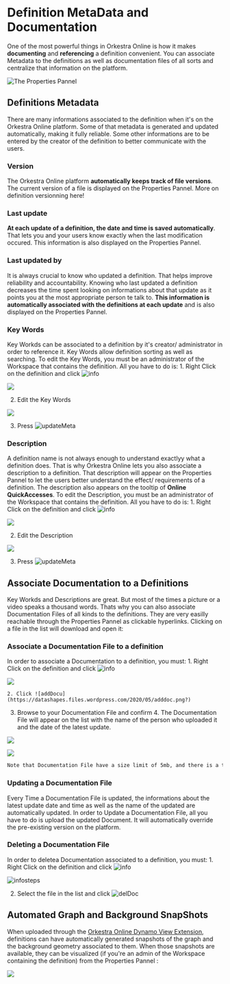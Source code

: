# Definition MetaData and Documentation

One of the most powerful things in Orkestra Online is how it makes **documenting** and **referencing** a definition convenient. You can associate Metadata to the definitions as well as documentation files of all sorts and centralize that information on the platform.

![The Properties Pannel](https://datashapes.files.wordpress.com/2020/05/meta-and-doc.gif?)

## Definitions Metadata

There are many informations associated to the definition when it's on the Orkestra Online platform. Some of that metadata is generated and updated automatically, making it fully reliable. Some other informations are to be entered by the creator of the definition to better communicate with the users.

### Version

The Orkestra Online platform **automatically keeps track of file versions**. The current version of a file is displayed on the Properties Pannel. More on definition versionning here!

### Last update

**At each update of a definition, the date and time is saved automatically**. That lets you and your users know exactly when the last modification occured. This information is also displayed on the Properties Pannel.

### Last updated by

It is always crucial to know who updated a definition. That helps improve reliability and accountability. Knowing who last updated a definition decreases the time spent looking on informations about that update as it points you at the most appropriate person te talk to. **This information is automatically associated with the definitions at each update** and is also displayed on the Properties Pannel.

### Key Words

Key Workds can be associated to a definition by it's creator/ administrator in order to reference it. Key Words allow definition sorting as well as searching. To edit the Key Words, you must be an administrator of the Workspace that contains the definition. All you have to do is: 1. Right Click on the definition and click ![info](https://datashapes.files.wordpress.com/2020/05/fileinfo.png?)  

![](https://datashapes.files.wordpress.com/2020/05/fileinfosteps.png?)

   2. Edit the Key Words  

![](https://datashapes.files.wordpress.com/2020/05/editkeywords.png?)

   3. Press ![updateMeta](https://datashapes.files.wordpress.com/2020/05/updatemeta.png?)

### Description

A definition name is not always enough to understand exactlyy what a definition does. That is why Orkestra Online lets you also associate a description to a definition. That description will appear on the Properties Pannel to let the users better understand the effect/ requirements of a definition. The description also appears on the tooltip of **Online QuickAccesses**. To edit the Description, you must be an administrator of the Workspace that contains the definition. All you have to do is: 1. Right Click on the definition and click ![info](https://datashapes.files.wordpress.com/2020/05/fileinfo.png?)  

![](https://datashapes.files.wordpress.com/2020/05/fileinfosteps.png?)

   2. Edit the Description  

![](https://datashapes.files.wordpress.com/2020/05/editdesc.png?)

   3. Press ![updateMeta](https://datashapes.files.wordpress.com/2020/05/updatemeta.png?)

## Associate Documentation to a Definitions

Key Workds and Descriptions are great. But most of the times a picture or a video speaks a thousand words. Thats why you can also associate Documentation Files of all kinds to the definitions. They are very easilly reachable through the Properties Pannel as clickable hyperlinks. Clicking on a file in the list will download and open it:

### Associate a Documentation File to a definition

In order to associate a Documentation to a definition, you must: 1. Right Click on the definition and click ![info](https://datashapes.files.wordpress.com/2020/05/fileinfo.png?) 

![](https://datashapes.files.wordpress.com/2020/05/fileinfosteps.png?)

    2. Click ![addDocu](https://datashapes.files.wordpress.com/2020/05/adddoc.png?) 

   3. Browse to your Documentation File and confirm  4. The Documentation File will appear on the list with the name of the person who uploaded it and the date of the latest update. 

![](https://datashapes.files.wordpress.com/2020/05/browsedoc.png?)

![](https://datashapes.files.wordpress.com/2020/05/uploadeddoc.png?)

```diff
Note that Documentation File have a size limit of 5mb, and there is a total of 25mb of Documentation Files per definition
```

### Updating a Documentation File

Every Time a Documentation File is updated, the informations about the latest update date and time as well as the name of the updated are automatically updated. In order to Update a Documentation File, all you have to do is upload the updated Document. It will automatically override the pre-existing version on the platform.

### Deleting a Documentation File

In order to deletea Documentation associated to a definition, you must: 1. Right Click on the definition and click ![info](https://datashapes.files.wordpress.com/2020/05/fileinfo.png?) 

![infosteps](https://datashapes.files.wordpress.com/2020/05/fileinfosteps.png?)

   2. Select the file in the list and click ![delDoc](https://datashapes.files.wordpress.com/2020/05/deldoc.png?)

## Automated Graph and Background SnapShots

When uploaded through the [Orkestra Online Dynamo View Extension](https://github.com/MostafaElAyoubi/Orkestra_Online/wiki/Orkestra-Dynamo-View-Extension-:-Uploading-Definitions), definitions can have automatically generated snapshots of the graph and the background geometry associated to them. When those snapshots are available, they can be visualized \(if you're an admin of the Workspace containing the definition\) from the Properties Pannel : 

![](https://datashapes.files.wordpress.com/2020/05/snaps.gif?)

